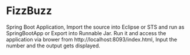 # FizzBuzz
Spring Boot Application,
Import the source into Eclipse or STS and run as SpringBootApp or
Export into Runnable Jar.
Run it and access the application via brower from http://localhost:8093/index.html,
Input the number and the output gets displayed.
